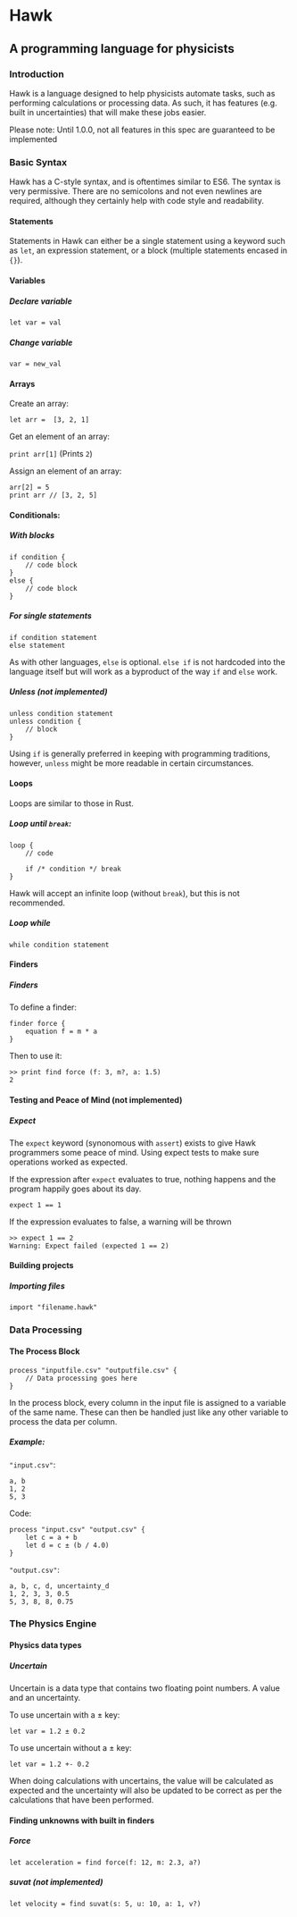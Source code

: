 # Hawk
## A programming language for physicists

### Introduction

Hawk is a language designed to help physicists automate tasks, such as performing calculations or processing data. As such, it has features (e.g. built in uncertainties) that will make these jobs easier.

Please note: Until 1.0.0, not all features in this spec are guaranteed to be implemented
### Basic Syntax

Hawk has a C-style syntax, and is oftentimes similar to ES6. The syntax is very permissive. There are no semicolons and not even newlines are required, although they certainly help with code style and readability.

#### Statements

Statements in Hawk can either be a single statement using a keyword such as `let`, an expression statement, or a block (multiple statements encased in `{}`).

#### Variables

##### Declare variable

`let var = val`

##### Change variable

`var = new_val`

#### Arrays

Create an array:

`let arr =  [3, 2, 1]`

Get an element of an array:

`print arr[1]` (Prints `2`)

Assign an element of an array:

```
arr[2] = 5
print arr // [3, 2, 5]
```


#### Conditionals:

##### With blocks
```
if condition {
    // code block
}
else {
    // code block
}
```
##### For single statements
```
if condition statement
else statement
```
As with other languages, `else` is optional. `else if` is not hardcoded into the language itself but will work as a byproduct of the way `if` and `else` work.

##### Unless (not implemented)

```
unless condition statement
unless condition {
    // block
}
```
Using `if` is generally preferred in keeping with programming traditions, however, `unless` might be more readable in certain circumstances. 

#### Loops

Loops are similar to those in Rust.

##### Loop until `break`:
```
loop {
    // code

    if /* condition */ break
}
```
Hawk will accept an infinite loop (without `break`), but this is not recommended. 

##### Loop while
```
while condition statement
```

#### Finders

##### Finders
To define a finder:

```
finder force {
    equation f = m * a
}
```

Then to use it:
```
>> print find force (f: 3, m?, a: 1.5)
2
```

#### Testing and Peace of Mind (not implemented)

##### Expect

The `expect` keyword (synonomous with `assert`) exists to give Hawk programmers some peace of mind. Using expect tests to make sure operations worked as expected.

If the expression after `expect` evaluates to true, nothing happens and the program happily goes about its day.

```
expect 1 == 1
```

If the expression evaluates to false, a warning will be thrown
```
>> expect 1 == 2
Warning: Expect failed (expected 1 == 2)
```



#### Building projects

##### Importing files

```
import "filename.hawk"
```

### Data Processing

#### The Process Block

``` 
process "inputfile.csv" "outputfile.csv" {
    // Data processing goes here
}
```

In the process block, every column in the input file is assigned to a variable of the same name. These can then be handled just like any other variable to process the data per column. 

##### Example:

`"input.csv"`:
```csv
a, b
1, 2
5, 3
```

Code:
```
process "input.csv" "output.csv" {
    let c = a + b
    let d = c ± (b / 4.0)
}
```

`"output.csv"`:
```csv
a, b, c, d, uncertainty_d
1, 2, 3, 3, 0.5
5, 3, 8, 8, 0.75
```

### The Physics Engine

#### Physics data types

##### Uncertain

Uncertain is a data type that contains two floating point numbers. A value and an uncertainty. 

To use uncertain with a ± key:

`let var = 1.2 ± 0.2`

To use uncertain without a ± key:

`let var = 1.2 +- 0.2`

When doing calculations with uncertains, the value will be calculated as expected and the uncertainty will also be updated to be correct as per the calculations that have been performed.

#### Finding unknowns with built in finders

##### Force

```
let acceleration = find force(f: 12, m: 2.3, a?)
```
##### suvat  (not implemented)
```
let velocity = find suvat(s: 5, u: 10, a: 1, v?)
```